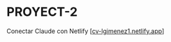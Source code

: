 # PROYECT-2
Conectar Claude con Netlify
[[cv-lgimenez1.netlify.app](https://cv-lgimenez1.netlify.app/)]
